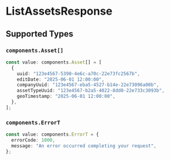 # ListAssetsResponse


## Supported Types

### `components.Asset[]`

```typescript
const value: components.Asset[] = [
  {
    uuid: "123e4567-5390-4e6c-a70c-22e73fc2567b",
    editDate: "2025-06-01 12:00:00",
    companyUuid: "123e4567-eba5-4527-b14e-22e73096a00b",
    assetTypeUuid: "123e4567-b2a5-4022-8dd0-22e733c3093b",
    geoTimestamp: "2025-06-01 12:00:00",
  },
];
```

### `components.ErrorT`

```typescript
const value: components.ErrorT = {
  errorCode: 1000,
  message: "An error occurred completing your request",
};
```

